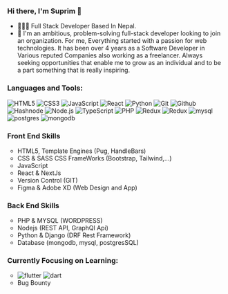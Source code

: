 ### Hi there, I'm Suprim 👋
- 👩🏻‍💻 Full Stack Developer Based In Nepal.
- 🌱 I'm an ambitious, problem-solving full-stack developer looking to join an organization. For me, Everything started with a passion for web technologies. It has been over 4 years as a Software Developer in Various reputed Companies also working as a freelancer. Always seeking opportunities that enable me to grow as an individual and to be a part something that is really inspiring.


### Languages and Tools:

<p>
 <img src="https://img.shields.io/badge/HTML5-E34F26?logo=html5&logoColor=white&style=flat" alt="HTML5">
 <img src="https://img.shields.io/badge/CSS3-1572B6?logo=css3&logoColor=white&style=flat" alt="CSS3">
 <img src="https://img.shields.io/badge/JavaScript-F7DF1E?logo=javascript&logoColor=white&style=flat" alt="JavaScript">
 <img src="https://img.shields.io/badge/React-61DAFB?logo=react&logoColor=white&style=flat" alt="React">
 <img src="https://img.shields.io/badge/Python-3776AB?logo=python&logoColor=white&style=flat" alt="Python">
 <img src="https://img.shields.io/badge/Git-F05032?logo=git&logoColor=white&style=flat" alt="Git">
 <img src="https://img.shields.io/badge/Github-181717?logo=github&logoColor=white&style=flat" alt="Github">
 <img src="https://img.shields.io/badge/Hashnode-2962FF?logo=hashnode&logoColor=white&style=flat" alt="Hashnode">
 <img src="https://img.shields.io/badge/Node.js-43853D?style=for-the-badge&logo=node.js&logoColor=white" alt="Node.js">
 <img src="https://img.shields.io/badge/TypeScript-007ACC?style=for-the-badge&logo=typescript&logoColor=white" alt="TypeScript">
 <img src="https://img.shields.io/badge/PHP-777BB4?style=for-the-badge&logo=php&logoColor=white" alt="PHP">
 <img src="https://img.shields.io/badge/Redux-593D88?style=for-the-badge&logo=redux&logoColor=white" alt="Redux">
 <img src="https://img.shields.io/badge/Django-092E20?style=for-the-badge&logo=django&logoColor=white" alt="Redux">
 <img src="https://img.shields.io/badge/MySQL-00000F?style=for-the-badge&logo=mysql&logoColor=white" alt="mysql">
 <img src="https://img.shields.io/badge/PostgreSQL-316192?style=for-the-badge&logo=postgresql&logoColor=white" alt="postgres">
 <img src="https://img.shields.io/badge/MongoDB-4EA94B?style=for-the-badge&logo=mongodb&logoColor=white" alt="mongodb">
</p>

<p align="left">  
 <ul style="list-style:none;padding:0rem;">
       <li>
        <h3>Front End Skills</h3>
         <ul>
           <li>HTML5, Template Engines (Pug, HandleBars)</li>
           <li>CSS & SASS CSS FrameWorks (Bootstrap, Tailwind,...)</li>
           <li>JavaScript</li>
           <li>React & NextJs</li>
           <li>Version Control (GIT) </li>
           <li>Figma & Adobe XD (Web Design and App) </li>
         </ul>
       </li>
       <li>
        <h3>Back End Skills</h3>
         <ul>
           <li>PHP & MYSQL (WORDPRESS)</li>
           <li>Nodejs (REST API, GraphQl Api)</li>
           <li>Python & Django (DRF Rest Framework)</li>
           <li>Database (mongodb, mysql, postgresSQL)</li>
        </ul>
       </li>
   </ul>
    <ul style="list-style:none;padding:0rem;">
       <li>
        <h3>Currently Focusing on Learning: </h3>
         <ul>
           <li> 
            <img src="https://img.shields.io/badge/Flutter-02569B?style=for-the-badge&logo=flutter&logoColor=white" alt="flutter">
            <img src="https://img.shields.io/badge/Dart-0175C2?style=for-the-badge&logo=dart&logoColor=white" alt="dart">
          </li>
        </ul>
       <ul>
           <li>Bug Bounty</li>
        </ul>
       </li>
   </ul>
</p>


[website]: https://suprimgolay.com.np
